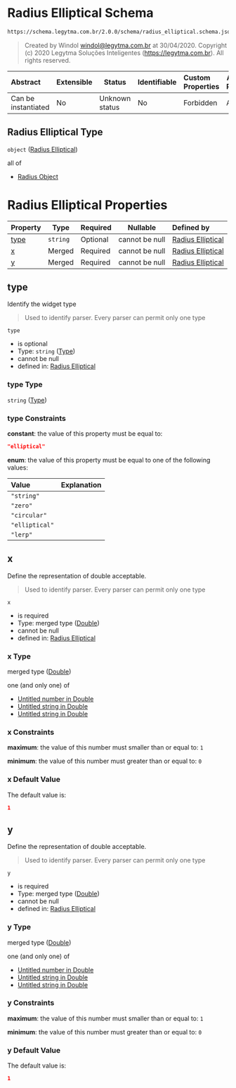 # Radius Elliptical Schema

```txt
https://schema.legytma.com.br/2.0.0/schema/radius_elliptical.schema.json
```




> Created by Windol [windol@legytma.com.br](mailto:windol@legytma.com.br) at 30/04/2020.
> Copyright (c) 2020 Legytma Soluções Inteligentes (<https://legytma.com.br>). All rights reserved.
>

| Abstract            | Extensible | Status         | Identifiable | Custom Properties | Additional Properties | Access Restrictions | Defined In                                                                                      |
| :------------------ | ---------- | -------------- | ------------ | :---------------- | --------------------- | ------------------- | ----------------------------------------------------------------------------------------------- |
| Can be instantiated | No         | Unknown status | No           | Forbidden         | Allowed               | none                | [radius_elliptical.schema.json](../schema/radius_elliptical.schema.json) |

## Radius Elliptical Type

`object` ([Radius Elliptical](radius_elliptical.md))

all of

-   [Radius Object](radius-oneof-radius-object.md)

# Radius Elliptical Properties

| Property      | Type     | Required | Nullable       | Defined by                                                                                                                                       |
| :------------ | -------- | -------- | -------------- | :----------------------------------------------------------------------------------------------------------------------------------------------- |
| [type](#type) | `string` | Optional | cannot be null | [Radius Elliptical](widget-definitions-type.md) |
| [x](#x)       | Merged   | Required | cannot be null | [Radius Elliptical](app_bar_theme-properties-double.md)       |
| [y](#y)       | Merged   | Required | cannot be null | [Radius Elliptical](app_bar_theme-properties-double.md)       |

## type

Identify the widget type


> Used to identify parser. Every parser can permit only one type
>

`type`

-   is optional
-   Type: `string` ([Type](widget-definitions-type.md))
-   cannot be null
-   defined in: [Radius Elliptical](widget-definitions-type.md)

### type Type

`string` ([Type](widget-definitions-type.md))

### type Constraints

**constant**: the value of this property must be equal to:

```json
"elliptical"
```

**enum**: the value of this property must be equal to one of the following values:

| Value          | Explanation |
| :------------- | ----------- |
| `"string"`     |             |
| `"zero"`       |             |
| `"circular"`   |             |
| `"elliptical"` |             |
| `"lerp"`       |             |

## x

Define the representation of double acceptable.


> Used to identify parser. Every parser can permit only one type
>

`x`

-   is required
-   Type: merged type ([Double](app_bar_theme-properties-double.md))
-   cannot be null
-   defined in: [Radius Elliptical](app_bar_theme-properties-double.md)

### x Type

merged type ([Double](app_bar_theme-properties-double.md))

one (and only one) of

-   [Untitled number in Double](double-definitions-doublenumber.md)
-   [Untitled string in Double](double-definitions-doublestring.md)
-   [Untitled string in Double](double-definitions-doubleenum.md)

### x Constraints

**maximum**: the value of this number must smaller than or equal to: `1`

**minimum**: the value of this number must greater than or equal to: `0`

### x Default Value

The default value is:

```json
1
```

## y

Define the representation of double acceptable.


> Used to identify parser. Every parser can permit only one type
>

`y`

-   is required
-   Type: merged type ([Double](app_bar_theme-properties-double.md))
-   cannot be null
-   defined in: [Radius Elliptical](app_bar_theme-properties-double.md)

### y Type

merged type ([Double](app_bar_theme-properties-double.md))

one (and only one) of

-   [Untitled number in Double](double-definitions-doublenumber.md)
-   [Untitled string in Double](double-definitions-doublestring.md)
-   [Untitled string in Double](double-definitions-doubleenum.md)

### y Constraints

**maximum**: the value of this number must smaller than or equal to: `1`

**minimum**: the value of this number must greater than or equal to: `0`

### y Default Value

The default value is:

```json
1
```
